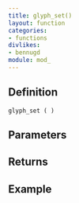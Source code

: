 ```yaml
---
title: glyph_set()
layout: function
categories:
- functions
divlikes:
- bennugd
module: mod_
---
```


## Definition

    glyph_set ( )

## Parameters

## Returns

## Example
